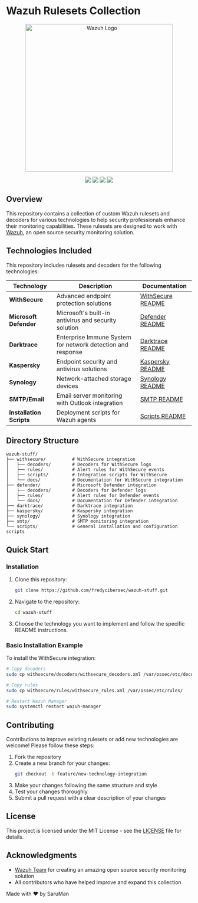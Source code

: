 # Wazuh Rulesets Collection

<p align="center">
  <img src="https://raw.githubusercontent.com/wazuh/wazuh-packages/master/images/logo/wazuh_logo.png" width="400" alt="Wazuh Logo"/>
</p>

<p align="center">
  <a href="https://github.com/fredycibersec/wazuh-stuff/releases"><img src="https://img.shields.io/github/v/release/fredycibersec/wazuh-stuff?color=blue"></a>
  <a href="https://github.com/fredycibersec/wazuh-stuff/blob/main/LICENSE"><img src="https://img.shields.io/github/license/fredycibersec/wazuh-stuff?color=blue"></a>
  <a href="https://github.com/fredycibersec/wazuh-stuff/stargazers"><img src="https://img.shields.io/github/stars/fredycibersec/wazuh-stuff?color=yellow"></a>
  <a href="https://github.com/fredycibersec/wazuh-stuff/network/members"><img src="https://img.shields.io/github/forks/fredycibersec/wazuh-stuff?color=green"></a>
</p>

## Overview

This repository contains a collection of custom Wazuh rulesets and decoders for various technologies to help security professionals enhance their monitoring capabilities. These rulesets are designed to work with [Wazuh](https://wazuh.com/), an open source security monitoring solution.

## Technologies Included

This repository includes rulesets and decoders for the following technologies:

| Technology | Description | Documentation |
| --- | --- | --- |
| **WithSecure** | Advanced endpoint protection solutions | [WithSecure README](withsecure/README.md) |
| **Microsoft Defender** | Microsoft's built-in antivirus and security solution | [Defender README](defender/README.md) |
| **Darktrace** | Enterprise Immune System for network detection and response | [Darktrace README](darktrace/README.md) |
| **Kaspersky** | Endpoint security and antivirus solutions | [Kaspersky README](kaspersky/README.md) |
| **Synology** | Network-attached storage devices | [Synology README](synology/README.md) |
| **SMTP/Email** | Email server monitoring with Outlook integration | [SMTP README](smtp/README.md) |
| **Installation Scripts** | Deployment scripts for Wazuh agents | [Scripts README](scripts/README.md) |

## Directory Structure

```
wazuh-stuff/
├── withsecure/          # WithSecure integration
│   ├── decoders/        # Decoders for WithSecure logs
│   ├── rules/           # Alert rules for WithSecure events
│   ├── scripts/         # Integration scripts for WithSecure
│   └── docs/            # Documentation for WithSecure integration
├── defender/            # Microsoft Defender integration
│   ├── decoders/        # Decoders for Defender logs
│   ├── rules/           # Alert rules for Defender events
│   └── docs/            # Documentation for Defender integration
├── darktrace/           # Darktrace integration
├── kaspersky/           # Kaspersky integration
├── synology/            # Synology integration
├── smtp/                # SMTP monitoring integration
└── scripts/             # General installation and configuration scripts
```

## Quick Start

### Installation

1. Clone this repository:
   ```bash
   git clone https://github.com/fredycibersec/wazuh-stuff.git
   ```

2. Navigate to the repository:
   ```bash
   cd wazuh-stuff
   ```

3. Choose the technology you want to implement and follow the specific README instructions.

### Basic Installation Example

To install the WithSecure integration:

```bash
# Copy decoders
sudo cp withsecure/decoders/withsecure_decoders.xml /var/ossec/etc/decoders/

# Copy rules
sudo cp withsecure/rules/withsecure_rules.xml /var/ossec/etc/rules/

# Restart Wazuh Manager
sudo systemctl restart wazuh-manager
```

## Contributing

Contributions to improve existing rulesets or add new technologies are welcome! Please follow these steps:

1. Fork the repository
2. Create a new branch for your changes:
   ```bash
   git checkout -b feature/new-technology-integration
   ```
3. Make your changes following the same structure and style
4. Test your changes thoroughly
5. Submit a pull request with a clear description of your changes

## License

This project is licensed under the MIT License - see the [LICENSE](LICENSE) file for details.

## Acknowledgments

- [Wazuh Team](https://wazuh.com/) for creating an amazing open source security monitoring solution
- All contributors who have helped improve and expand this collection

Made with ❤️ by SaruMan
